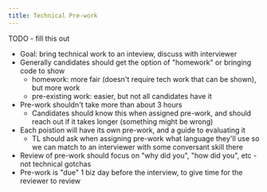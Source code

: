 ```yaml
---
title: Technical Pre-work
---
```


TODO - fill this out

- Goal: bring technical work to an inteview, discuss with interviewer
- Generally candidates should get the option of "homework" or bringing code to show
    - homework: more fair (doesn't require tech work that can be shown), but more work
    - pre-existing work: easier, but not all candidates have it
- Pre-work shouldn't take more than about 3 hours
    - Candidates should know this when assigned pre-work, and should reach out if it takes longer (something might be wrong)
- Each poistion will have its own pre-work, and a guide to evaluating it
    - TL should ask when assigning pre-work what language they'll use so we can match to an interviewer with some conversant skill there
- Review of pre-work should focus on "why did you", "how did you", etc - not technical gotchas
- Pre-work is "due" 1 biz day before the interview, to give time for the reviewer to review